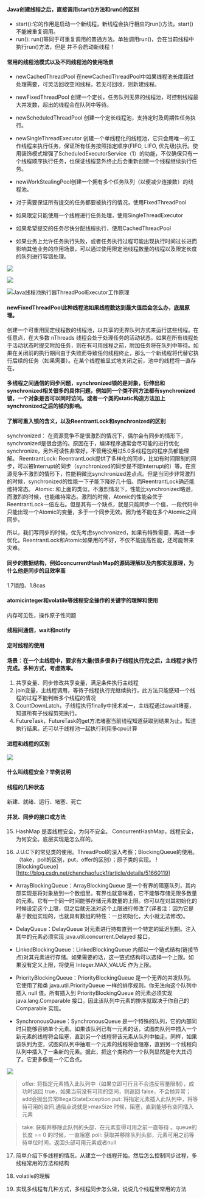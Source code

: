 #### Java创建线程之后，直接调用start()方法和run()的区别
- start():它的作用是启动一个新线程，新线程会执行相应的run()方法。start()不能被重复调用。
- run(): run()等同于可重复调用的普通方法。单独调用run()，会在当前线程中执行run()方法，但是 并不会启动新线程！


#### 常用的线程池模式以及不同线程池的使用场景
- newCachedThreadPool 在newCachedThreadPool中如果线程池长度超过处理需要，可灵活回收空闲线程，若无可回收，则新建线程。
- newFixedThreadPool 创建一个定长，任务队列无界的线程池，可控制线程最大并发数，超出的线程会在队列中等待。
- newScheduledThreadPool 创建一个定长线程池，支持定时及周期性任务执行。
- newSingleThreadExecutor 创建一个单线程化的线程池，它只会用唯一的工作线程来执行任务，保证所有任务按照指定顺序(FIFO, LIFO, 优先级)执行。使用装饰模式增强了ScheduledExecutorService（1）的功能，不仅确保只有一个线程顺序执行任务，也保证线程意外终止后会重新创建一个线程继续执行任务。
- newWorkStealingPool创建一个拥有多个任务队列（以便减少连接数）的线程池。

- 对于需要保证所有提交的任务都要被执行的情况，使用FixedThreadPool
- 如果限定只能使用一个线程进行任务处理，使用SingleThreadExecutor
- 如果希望提交的任务尽快分配线程执行，使用CachedThreadPool
- 如果业务上允许任务执行失败，或者任务执行过程可能出现执行时间过长进而影响其他业务的应用场景，可以通过使用限定池线程数量的线程以及限定长度的队列进行容错处理。

![](http://static.tmaczhao.cn/images/f6d67838ff5b192ec4d48035c54bc47a.jpg)

![](http://static.tmaczhao.cn/images/36375c74e1d06bf988650f34c7baacf4.jpg)

![Java线程池执行器ThreadPoolExecutor工作原理](http://blog.csdn.net/tomatomas/article/details/51131576)

#### newFixedThreadPool此种线程池如果线程数达到最大值后会怎么办，底层原理。
创建一个可重用固定线程数的线程池，以共享的无界队列方式来运行这些线程。在任意点，在大多数 nThreads 线程会处于处理任务的活动状态。如果在所有线程处于活动状态时提交附加任务，则在有可用线程之前，附加任务将在队列中等待。如果在关闭前的执行期间由于失败而导致任何线程终止，那么一个新线程将代替它执行后续的任务（如果需要）。在某个线程被显式地关闭之前，池中的线程将一直存在。


#### 多线程之间通信的同步问题，synchronized锁的是对象，衍伸出和synchronized相关很多的具体问题，例如同一个类不同方法都有synchronized锁，一个对象是否可以同时访问。或者一个类的static构造方法加上synchronized之后的锁的影响。

#### 了解可重入锁的含义，以及ReentrantLock和synchronized的区别
synchronized：
在资源竞争不是很激烈的情况下，偶尔会有同步的情形下，synchronized是很合适的。原因在于，编译程序通常会尽可能的进行优化synchronize，另外可读性非常好，不管用没用过5.0多线程包的程序员都能理解。
ReentrantLock:
ReentrantLock提供了多样化的同步，比如有时间限制的同步，可以被Interrupt的同步（synchronized的同步是不能Interrupt的）等。在资源竞争不激烈的情形下，性能稍微比synchronized差点点。但是当同步非常激烈的时候，synchronized的性能一下子能下降好几十倍。而ReentrantLock确还能维持常态。
Atomic:
和上面的类似，不激烈情况下，性能比synchronized略逊，而激烈的时候，也能维持常态。激烈的时候，Atomic的性能会优于ReentrantLock一倍左右。但是其有一个缺点，就是只能同步一个值，一段代码中只能出现一个Atomic的变量，多于一个同步无效。因为他不能在多个Atomic之间同步。

所以，我们写同步的时候，优先考虑synchronized，如果有特殊需要，再进一步优化。ReentrantLock和Atomic如果用的不好，不仅不能提高性能，还可能带来灾难。

#### 同步的数据结构，例如concurrentHashMap的源码理解以及内部实现原理，为什么他是同步的且效率高
1.7锁段、1.8cas

#### atomicinteger和volatile等线程安全操作的关键字的理解和使用
内存可见性，操作原子性问题

#### 线程间通信，wait和notify

#### 定时线程的使用

#### 场景：在一个主线程中，要求有大量(很多很多)子线程执行完之后，主线程才执行完成。多种方式，考虑效率。
1. 共享变量、同步修改共享变量，满足条件执行主线程
2. join变量，主线程调用，等待子线程执行完继续执行，此方法只能感知一个线程的过程不能判断多个线程的情况
3. CountDownLatch，子线程执行finally中技术减一，主线程通过await堵塞，知道所有子线程剪完执行。
4. FutureTask，FutureTask的get方法堵塞当前线程知道获取到结果为止。知道执行结果。还可以于线程池一起执行利用多cpu计算


#### 进程和线程的区别
![](http://static.tmaczhao.cn/images/f0bbd85eb86f457a9439b4e7768487a0.jpg)

#### 什么叫线程安全？举例说明

#### 线程的几种状态
新建、就绪、运行、堵塞、死亡

#### 并发、同步的接口或方法

15. HashMap 是否线程安全，为何不安全。 ConcurrentHashMap，线程安全，为何安全。底层实现是怎么样的。

16. J.U.C下的常见类的使用。ThreadPool的深入考察；BlockingQueue的使用。（take，poll的区别，put，offer的区别）；原子类的实现。
![BlockingQueue][http://blog.csdn.net/chenchaofuck1/article/details/51660119]

- ArrayBlockingQueue：ArrayBlockingQueue 是一个有界的阻塞队列，其内部实现是将对象放到一个数组里。有界也就意味着，它不能够存储无限多数量的元素。它有一个同一时间能够存储元素数量的上限。你可以在对其初始化的时候设定这个上限，但之后就无法对这个上限进行修改了(译者注：因为它是基于数组实现的，也就具有数组的特性：一旦初始化，大小就无法修改)。

- DelayQueue：DelayQueue 对元素进行持有直到一个特定的延迟到期。注入其中的元素必须实现 java.util.concurrent.Delayed 接口。

- LinkedBlockingQueue：LinkedBlockingQueue 内部以一个链式结构(链接节点)对其元素进行存储。如果需要的话，这一链式结构可以选择一个上限。如果没有定义上限，将使用 Integer.MAX_VALUE 作为上限。

- PriorityBlockingQueue：PriorityBlockingQueue 是一个无界的并发队列。它使用了和类 java.util.PriorityQueue 一样的排序规则。你无法向这个队列中插入 null 值。所有插入到 PriorityBlockingQueue 的元素必须实现 java.lang.Comparable 接口。因此该队列中元素的排序就取决于你自己的 Comparable 实现。

- SynchronousQueue：SynchronousQueue 是一个特殊的队列，它的内部同时只能够容纳单个元素。如果该队列已有一元素的话，试图向队列中插入一个新元素的线程将会阻塞，直到另一个线程将该元素从队列中抽走。同样，如果该队列为空，试图向队列中抽取一个元素的线程将会阻塞，直到另一个线程向队列中插入了一条新的元素。据此，把这个类称作一个队列显然是夸大其词了。它更多像是一个汇合点。

![](http://static.tmaczhao.cn/images/6c0f2184df961eaa9210f2d6bc07e801.jpg)


>offer: 将指定元素插入此队列中（如果立即可行且不会违反容量限制），成功时返回 true，如果当前没有可用的空间，则返回 false，不会抛异常；add会抛出异常IllegalStateException
put: 将指定元素插入此队列中，将等待可用的空间.通俗点说就是>maxSize 时候，阻塞，直到能够有空间插入元素

>take: 获取并移除此队列的头部，在元素变得可用之前一直等待 。queue的长度 == 0 的时候，一直阻塞
poll: 获取并移除队列头部，元素可用之前等待单位时间，返回头部可用元素或者null


17. 简单介绍下多线程的情况，从建立一个线程开始。然后怎么控制同步过程，多线程常用的方法和结构

18. volatile的理解

19. 实现多线程有几种方式，多线程同步怎么做，说说几个线程里常用的方法
